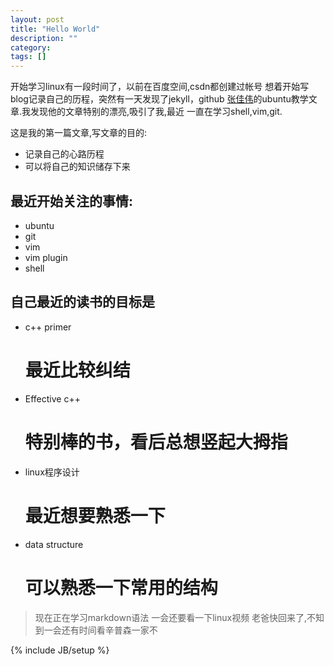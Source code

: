 ```yaml
---
layout: post
title: "Hello World"
description: ""
category: 
tags: []
---
```


开始学习linux有一段时间了，以前在百度空间,csdn都创建过帐号
想着开始写blog记录自己的历程，突然有一天发现了jekyll，github
[张佳伟]的ubuntu教学文章.我发现他的文章特别的漂亮,吸引了我,最近
一直在学习shell,vim,git.

这是我的第一篇文章,写文章的目的:

- 记录自己的心路历程
- 可以将自己的知识储存下来 

## 最近开始关注的事情:

- ubuntu
- git
- vim
- vim plugin
- shell

## 自己最近的读书的目标是

- c++ primer
    # 最近比较纠结
- Effective c++
    # 特别棒的书，看后总想竖起大拇指
- linux程序设计
    # 最近想要熟悉一下
- data structure
    # 可以熟悉一下常用的结构

> 现在正在学习markdown语法
> 一会还要看一下linux视频
> 老爸快回来了,不知到一会还有时间看辛普森一家不

[张佳伟]: http://ghosertblog.github.com/
{% include JB/setup %}

